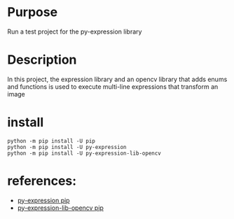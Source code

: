 # Purpose 
Run a test project for the py-expression library 

# Description
In this project, the expression library and an opencv library that adds enums and functions is used to execute multi-line expressions that transform an image 

# install
```
python -m pip install -U pip
python -m pip install -U py-expression
python -m pip install -U py-expression-lib-opencv
```

# references:
- [py-expression pip](https://pypi.org/project/py-expression/)
- [py-expression-lib-opencv pip](https://pypi.org/project/py-expression-lib-opencv/)

